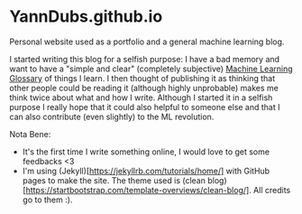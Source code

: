 # YannDubs.github.io

Personal website used as a portfolio and a general machine learning blog. 

I started writing this blog for a selfish purpose: I have a bad memory and want to have a "simple and clear" (completely subjective) [Machine Learning Glossary](https://yanndubs.github.io/ML-Glossary/) of things I learn. I then thought of publishing it as thinking that other people could be reading it (although highly unprobable) makes me think twice about what and how I write. Although I started it in a selfish purpose I really hope that it could also helpful to someone else and that I can also contribute (even slightly) to the ML revolution.

Nota Bene: 
* It's the first time I write something online, I would love to get some feedbacks <3
* I'm using (Jekyll)[https://jekyllrb.com/tutorials/home/] with GitHub pages to make the site. The theme used is (clean blog)[https://startbootstrap.com/template-overviews/clean-blog/]. All credits go to them :).


